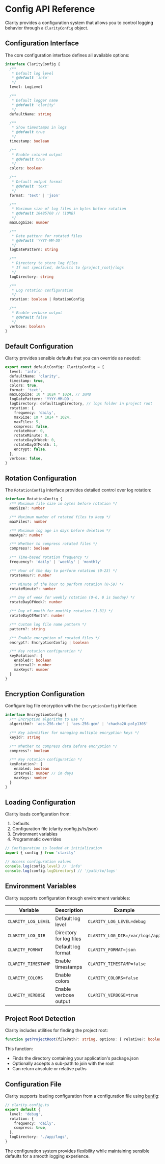 # Config API Reference

Clarity provides a configuration system that allows you to control logging behavior through a `ClarityConfig` object.

## Configuration Interface

The core configuration interface defines all available options:

```ts
interface ClarityConfig {
  /**
   * Default log level
   * @default 'info'
   */
  level: LogLevel

  /**
   * Default logger name
   * @default 'clarity'
   */
  defaultName: string

  /**
   * Show timestamps in logs
   * @default true
   */
  timestamp: boolean

  /**
   * Enable colored output
   * @default true
   */
  colors: boolean

  /**
   * Default output format
   * @default 'text'
   */
  format: 'text' | 'json'

  /**
   * Maximum size of log files in bytes before rotation
   * @default 10485760 // (10MB)
   */
  maxLogSize: number

  /**
   * Date pattern for rotated files
   * @default 'YYYY-MM-DD'
   */
  logDatePattern: string

  /**
   * Directory to store log files
   * If not specified, defaults to {project_root}/logs
   */
  logDirectory: string

  /**
   * Log rotation configuration
   */
  rotation: boolean | RotationConfig

  /**
   * Enable verbose output
   * @default false
   */
  verbose: boolean
}
```

## Default Configuration

Clarity provides sensible defaults that you can override as needed:

```ts
export const defaultConfig: ClarityConfig = {
  level: 'info',
  defaultName: 'clarity',
  timestamp: true,
  colors: true,
  format: 'text',
  maxLogSize: 10 * 1024 * 1024, // 10MB
  logDatePattern: 'YYYY-MM-DD',
  logDirectory: defaultLogDirectory, // logs folder in project root
  rotation: {
    frequency: 'daily',
    maxSize: 10 * 1024 * 1024,
    maxFiles: 5,
    compress: false,
    rotateHour: 0,
    rotateMinute: 0,
    rotateDayOfWeek: 0,
    rotateDayOfMonth: 1,
    encrypt: false,
  },
  verbose: false,
}
```

## Rotation Configuration

The `RotationConfig` interface provides detailed control over log rotation:

```ts
interface RotationConfig {
  /** Maximum file size in bytes before rotation */
  maxSize?: number

  /** Maximum number of rotated files to keep */
  maxFiles?: number

  /** Maximum log age in days before deletion */
  maxAge?: number

  /** Whether to compress rotated files */
  compress?: boolean

  /** Time-based rotation frequency */
  frequency?: 'daily' | 'weekly' | 'monthly'

  /** Hour of the day to perform rotation (0-23) */
  rotateHour?: number

  /** Minute of the hour to perform rotation (0-59) */
  rotateMinute?: number

  /** Day of week for weekly rotation (0-6, 0 is Sunday) */
  rotateDayOfWeek?: number

  /** Day of month for monthly rotation (1-31) */
  rotateDayOfMonth?: number

  /** Custom log file name pattern */
  pattern?: string

  /** Enable encryption of rotated files */
  encrypt?: EncryptionConfig | boolean

  /** Key rotation configuration */
  keyRotation?: {
    enabled?: boolean
    interval?: number
    maxKeys?: number
  }
}
```

## Encryption Configuration

Configure log file encryption with the `EncryptionConfig` interface:

```ts
interface EncryptionConfig {
  /** Encryption algorithm to use */
  algorithm?: 'aes-256-cbc' | 'aes-256-gcm' | 'chacha20-poly1305'

  /** Key identifier for managing multiple encryption keys */
  keyId?: string

  /** Whether to compress data before encryption */
  compress?: boolean

  /** Key rotation configuration */
  keyRotation?: {
    enabled: boolean
    interval: number // in days
    maxKeys: number
  }
}
```

## Loading Configuration

Clarity loads configuration from:

1. Defaults
2. Configuration file (clarity.config.js/ts/json)
3. Environment variables
4. Programmatic overrides

```ts
// Configuration is loaded at initialization
import { config } from 'clarity'

// Access configuration values
console.log(config.level) // 'info'
console.log(config.logDirectory) // '/path/to/logs'
```

## Environment Variables

Clarity supports configuration through environment variables:

| Variable | Description | Example |
|----------|-------------|---------|
| `CLARITY_LOG_LEVEL` | Default log level | `CLARITY_LOG_LEVEL=debug` |
| `CLARITY_LOG_DIR` | Directory for log files | `CLARITY_LOG_DIR=/var/logs/app` |
| `CLARITY_FORMAT` | Default log format | `CLARITY_FORMAT=json` |
| `CLARITY_TIMESTAMP` | Enable timestamps | `CLARITY_TIMESTAMP=false` |
| `CLARITY_COLORS` | Enable colors | `CLARITY_COLORS=false` |
| `CLARITY_VERBOSE` | Enable verbose output | `CLARITY_VERBOSE=true` |

## Project Root Detection

Clarity includes utilities for finding the project root:

```ts
function getProjectRoot(filePath?: string, options: { relative?: boolean } = {}): string
```

This function:

- Finds the directory containing your application's package.json
- Optionally accepts a sub-path to join with the root
- Can return absolute or relative paths

## Configuration File

Clarity supports loading configuration from a configuration file using [bunfig](https://github.com/wobsoriano/bunfig):

```ts
// clarity.config.ts
export default {
  level: 'debug',
  rotation: {
    frequency: 'daily',
    compress: true,
  },
  logDirectory: './app/logs',
}
```

The configuration system provides flexibility while maintaining sensible defaults for a smooth logging experience.
